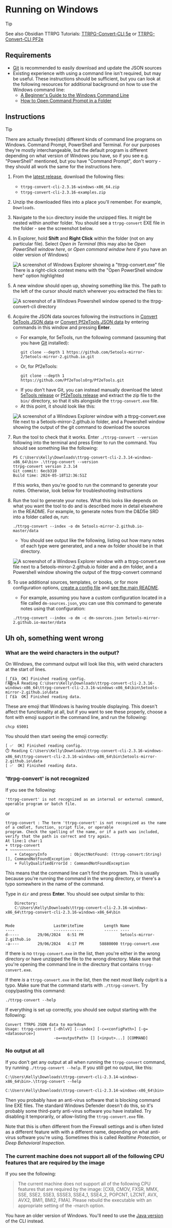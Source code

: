 # Running on Windows

> [!TIP]
> See also Obsidian TTRPG Tutorials: [TTRPG-Convert-CLI 5e][] or [TTRPG-Convert-CLI PF2e][]

[TTRPG-Convert-CLI 5e]: https://obsidianttrpgtutorials.com/Obsidian+TTRPG+Tutorials/Plugin+Tutorials/TTRPG-Convert-CLI/TTRPG-Convert-CLI+5e
[TTRPG-Convert-CLI PF2e]: https://obsidianttrpgtutorials.com/Obsidian+TTRPG+Tutorials/Plugin+Tutorials/TTRPG-Convert-CLI/TTRPG-Convert-CLI+PF2e

## Requirements
- [Git][] is recommended to easily download and update the JSON sources
- Existing experience with using a command line isn't required, but may be useful. These instructions should be
  sufficient, but you can look at the following resources for additional background on how to use the Windows
  command line:
  - [A Beginner's Guide to the Windows Command Line](https://www.makeuseof.com/tag/a-beginners-guide-to-the-windows-command-line/)
  - [How to Open Command Prompt in a Folder](https://www.lifewire.com/open-command-prompt-in-a-folder-5185505)

## Instructions

> [!TIP]
> There are actually three(ish) different kinds of command line programs on Windows. Command Prompt, PowerShell
> and Terminal. For our purposes they're mostly interchangeable, but the default program is different
> depending on what version of Windows you have, so if you see e.g. "PowerShell" mentioned, but you have
> "Command Prompt", don't worry - they should all work the same for the instructions here.

1. From the [latest release][1], download the following files:

    - `ttrpg-convert-cli-2.3.16-windows-x86_64.zip`
    - `ttrpg-convert-cli-2.3.16-examples.zip`

2. Unzip the downloaded files into a place you'll remember. For example, `Downloads`. 
3. Navigate to the `bin` directory inside the unzipped files. It might be nested within another folder. You should see a `ttrpg-convert` EXE file in the folder - see the screenshot below.
4. In Explorer, hold **Shift** and **Right Click** within the folder (not on any particular file). Select
   *Open in Terminal* (this may also be *Open PowerShell window here*, or *Open command window here* if you
   have an older version of Windows)

   ![A screenshot of Windows Explorer showing a "ttrpg-convert.exe" file There is a right-click context menu with the "Open PowerShell window here" option highlighted](docs/screenshots/windows-explorer-folder-context-menu.png)
5. A new window should open up, showing something like this. The path to the left of the cursor should match
   wherever you extracted the files to:

   ![A screenshot of a Windows Powershell window opened to the ttrpg-convert-cli directory](docs/screenshots/windows-powershell-open.png)

6. Acquire the JSON data sources following the instructions in [Convert 5eTools JSON data][] or [Convert Pf2eTools JSON data][] by entering commands in this window and pressing **Enter**.
    - For example, for 5eTools, run the following command (assuming that you have [Git][] installed):
        ```
        git clone --depth 1 https://github.com/5etools-mirror-2/5etools-mirror-2.github.io.git
        ```
   - Or, for Pf2eTools:
        ```
        git clone --depth 1 https://github.com/Pf2eToolsOrg/Pf2eTools.git
        ```
   - If you don't have Git, you can instead manually download the latest [5eTools release](https://github.com/Pf2eToolsOrg/Pf2eTools/releases/latest) or [Pf2eTools release](https://github.com/Pf2eToolsOrg/Pf2eTools/releases/latest) and extract the zip file to the `bin/` directory, so that it sits alongside the `ttrpg-convert.exe` file.
    - At this point, it should look like this:

    ![A screenshot of a Windows Explorer window with a ttrpg-convert.exe file next to a 5etools-mirror-2.github.io folder, and a Powershell window showing the output of the git command to download the sources](docs/screenshots/windows-explorer-powershell-with-sources.png)
    
7. Run the tool to check that it works. Enter `./ttrpg-convert --version`  following into the terminal and press Enter
   to run the command. You should see something like the following:
   ```
   PS C:\Users\Kelly\Downloads\ttrpg-convert-cli-2.3.14-windows-x86_64\bin> .\ttrpg-convert --version
   ttrpg-convert version 2.3.14
   Git commit: 6ecb310
   Build time: 2024-05-18T12:36:51Z
   ```
   If this works, then you're good to run the command to generate your notes. Otherwise, look below
   for troubleshooting instructions
8. Run the tool to generate your notes. What this looks like depends on what you want the tool to do
   and is described more in detail elsewhere in the README. For example, to generate notes from the
   D&D5e SRD into a folder called `dm`, run:
   ```
   ./ttrpg-convert --index -o dm 5etools-mirror-2.github.io-master/data 
   ```
   - You should see output like the following, listing out how many notes of each type were generated, and a new `dm` folder should be in that directory.

   ![A screenshot of a Windows Explorer window with a ttrpg-convert.exe file next to a 5etools-mirror-2.github.io folder and a dm folder, and a Powershell window showing the output of the ttrpg-convert command](docs/screenshots/windows-explorer-powershell-after-run.png)
9. To use additional sources, templates, or books, or for more configuration options,
   [create a config file][3] and [see the main README][4].
   
   - For example, assuming you have a custom configuration located in a file called `dm-sources.json`, you can
   use this command to generate notes using that configuration:
   ```
   ./ttrpg-convert --index -o dm -c dm-sources.json 5etools-mirror-2.github.io-master/data 
   ```

[Convert 5eTools JSON data]: https://github.com/ebullient/ttrpg-convert-cli/tree/main?tab=readme-ov-file#convert-5etools-json-data
[Convert Pf2eTools JSON data]: https://github.com/ebullient/ttrpg-convert-cli/tree/main?tab=readme-ov-file#convert-pf2etools-json-data

[1]: https://github.com/ebullient/ttrpg-convert-cli/releases/latest
[3]: docs/configuration.md
[4]: README.md

## Uh oh, something went wrong

### What are the weird characters in the output?
On Windows, the command output will look like this, with weird characters at the start of lines.
```
[ Γ£à  OK] Finished reading config.
ΓÅ▒∩╕Å Reading C:\Users\Kelly\Downloads\ttrpg-convert-cli-2.3.16-windows-x86_64\ttrpg-convert-cli-2.3.16-windows-x86_64\bin\5etools-mirror-2.github.io\data
[ Γ£à  OK] Finished reading data.
```
These are emoji that Windows is having trouble displaying. This doesn't affect the functionality at all, but
if you want to see these properly, choose a font with emoji support in the command line, and run the following:
```
chcp 65001
```

You should then start seeing the emoji correctly:
```
[ ✅  OK] Finished reading config.
⏱️ Reading C:\Users\Kelly\Downloads\ttrpg-convert-cli-2.3.16-windows-x86_64\ttrpg-convert-cli-2.3.16-windows-x86_64\bin\5etools-mirror-2.github.io\data
[ ✅  OK] Finished reading data.
```

### 'ttrpg-convert' is not recognized
If you see the following:
```
'ttrpg-convert' is not recognized as an internal or external command,
operable program or batch file.
```
or
```
ttrpg-convert : The term 'ttrpg-convert' is not recognized as the name of a cmdlet, function, script file, or operable
program. Check the spelling of the name, or if a path was included, verify that the path is correct and try again.
At line:1 char:1
+ ttrpg-convert
+ ~~~~~~~~~~~~~
    + CategoryInfo          : ObjectNotFound: (ttrpg-convert:String) [], CommandNotFoundException
    + FullyQualifiedErrorId : CommandNotFoundException
```

This means that the command line can't find the program. This is usually because you're running the command in
the wrong directory, or there's a typo somewhere in the name of the command.

Type in `dir` and press **Enter**. You should see output similar to this:
```
    Directory:
    C:\Users\Kelly\Downloads\ttrpg-convert-cli-2.3.16-windows-x86_64\ttrpg-convert-cli-2.3.16-windows-x86_64\bin


Mode                 LastWriteTime         Length Name
----                 -------------         ------ ----
d-----        29/06/2024   6:51 PM                5etools-mirror-2.github.io
-a----        29/06/2024   4:17 PM       58880000 ttrpg-convert.exe
```

If there is no `ttrpg-convert.exe` in the list, then you're either in the wrong directory or have unzipped the
file to the wrong directory. Make sure that you're opening the command line in the directory that contains
`ttrpg-convert.exe`.

If there *is* a `ttrpg-convert.exe` in the list, then the next most likely culprit is a typo. Make sure that the
command starts with `./ttrpg-convert`. Try copy/pasting this command:
```
./ttrpg-convert --help
```
If everything is set up correctly, you should see output starting with the following:
```
Convert TTRPG JSON data to markdown
Usage: ttrpg-convert [-dhlvV] [--index] [-c=<configPath>] [-g=<datasource>]
                     -o=<outputPath> [] [<input>...] [COMMAND]
```

### No output at all
If you don't get any output at all when running the `ttrpg-convert` command, try running
`./ttrpg-convert --help`. If you still get no output, like this:

```
C:\Users\Kelly\Downloads\ttrpg-convert-cli-2.3.14-windows-x86_64\bin>.\ttrpg-convert --help

C:\Users\Kelly\Downloads\ttrpg-convert-cli-2.3.14-windows-x86_64\bin>
```

Then you probably have an anti-virus software that is blocking command line EXE files. The standard Windows
Defender doesn't do this, so it's probably some third-party anti-virus software you have installed. Try
disabling it temporarily, or allow-listing the `ttrpg-convert.exe` file.

Note that this is often different from the Firewall settings and is often listed as a different feature with
with a different name, depending on what anti-virus software you're using. Sometimes this is called
*Realtime Protection*, or *Deep Behavioral Inspection*.

### The current machine does not support all of the following CPU features that are required by the image

If you see the following:

> The current machine does not support all of the following CPU features that are required by the image:
> \[CX8, CMOV, FXSR, MMX, SSE, SSE2, SSE3, SSSE3, SSE4_1, SSE4_2, POPCNT, LZCNT, AVX, AVX2, BMI1, BMI2, FMA].
> Please rebuild the executable with an appropriate setting of the -march option.

You have an older version of Windows. You'll need to use the [Java version](docs/alternateRun.md#use-java-to-run-the-jar) of the CLI instead.

[Git]: https://git-scm.com/download/win
